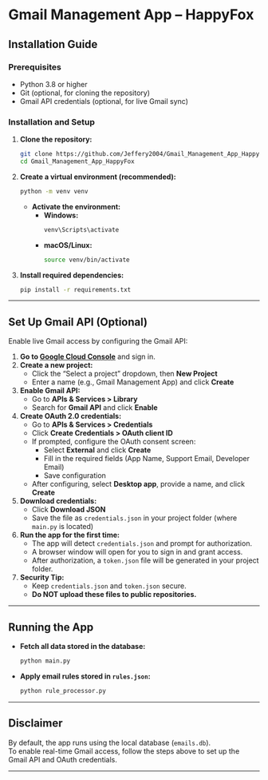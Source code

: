 # Gmail Management App – HappyFox

## Installation Guide

### Prerequisites
- Python 3.8 or higher
- Git (optional, for cloning the repository)
- Gmail API credentials (optional, for live Gmail sync)

### Installation and Setup

1. **Clone the repository:**
    ```bash
    git clone https://github.com/Jeffery2004/Gmail_Management_App_HappyFox.git
    cd Gmail_Management_App_HappyFox
    ```

2. **Create a virtual environment (recommended):**
    ```bash
    python -m venv venv
    ```
    - **Activate the environment:**
        - **Windows:**
            ```bash
            venv\Scripts\activate
            ```
        - **macOS/Linux:**
            ```bash
            source venv/bin/activate
            ```

3. **Install required dependencies:**
    ```bash
    pip install -r requirements.txt
    ```

---

## Set Up Gmail API (Optional)

Enable live Gmail access by configuring the Gmail API:

1. **Go to [Google Cloud Console](https://console.cloud.google.com/)** and sign in.
2. **Create a new project:**
    - Click the “Select a project” dropdown, then **New Project**
    - Enter a name (e.g., Gmail Management App) and click **Create**
3. **Enable Gmail API:**
    - Go to **APIs & Services > Library**
    - Search for **Gmail API** and click **Enable**
4. **Create OAuth 2.0 credentials:**
    - Go to **APIs & Services > Credentials**
    - Click **Create Credentials > OAuth client ID**
    - If prompted, configure the OAuth consent screen:
        - Select **External** and click **Create**
        - Fill in the required fields (App Name, Support Email, Developer Email)
        - Save configuration
    - After configuring, select **Desktop app**, provide a name, and click **Create**
5. **Download credentials:**
    - Click **Download JSON**
    - Save the file as `credentials.json` in your project folder (where `main.py` is located)
6. **Run the app for the first time:**
    - The app will detect `credentials.json` and prompt for authorization.
    - A browser window will open for you to sign in and grant access.
    - After authorization, a `token.json` file will be generated in your project folder.
7. **Security Tip:**
    - Keep `credentials.json` and `token.json` secure.
    - **Do NOT upload these files to public repositories.**

---

## Running the App

- **Fetch all data stored in the database:**
    ```bash
    python main.py
    ```
- **Apply email rules stored in `rules.json`:**
    ```bash
    python rule_processor.py
    ```

---

## Disclaimer

By default, the app runs using the local database (`emails.db`).  
To enable real-time Gmail access, follow the steps above to set up the Gmail API and OAuth credentials.

---
````
